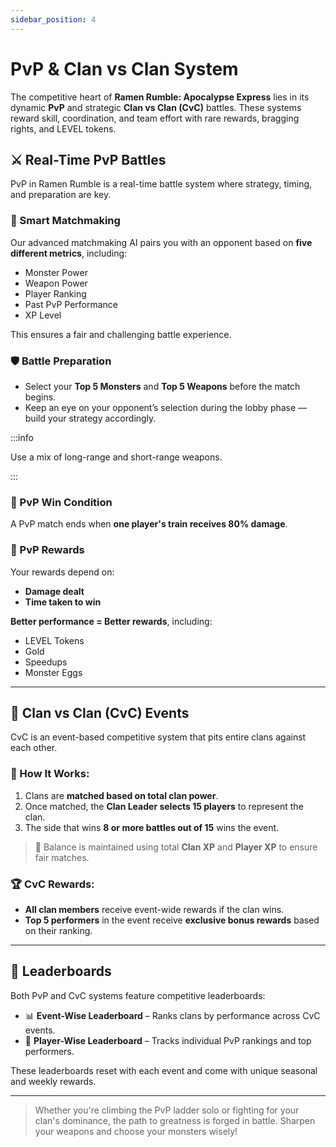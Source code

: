```yaml
---
sidebar_position: 4
---
```


# PvP & Clan vs Clan System

The competitive heart of **Ramen Rumble: Apocalypse Express** lies in its dynamic **PvP** and strategic **Clan vs Clan (CvC)** battles. These systems reward skill, coordination, and team effort with rare rewards, bragging rights, and LEVEL tokens.

## ⚔️ Real-Time PvP Battles

PvP in Ramen Rumble is a real-time battle system where strategy, timing, and preparation are key.

### 🧠 Smart Matchmaking

Our advanced matchmaking AI pairs you with an opponent based on **five different metrics**, including:

- Monster Power
- Weapon Power
- Player Ranking
- Past PvP Performance
- XP Level

This ensures a fair and challenging battle experience.

### 🛡️ Battle Preparation

- Select your **Top 5 Monsters** and **Top 5 Weapons** before the match begins.
- Keep an eye on your opponent’s selection during the lobby phase — build your strategy accordingly.

:::info

Use a mix of long-range and short-range weapons.

:::

### 🚂 PvP Win Condition

A PvP match ends when **one player's train receives 80% damage**.

### 🎁 PvP Rewards

Your rewards depend on:

- **Damage dealt**
- **Time taken to win**

**Better performance = Better rewards**, including:

- LEVEL Tokens
- Gold
- Speedups
- Monster Eggs

---

## 🏰 Clan vs Clan (CvC) Events

CvC is an event-based competitive system that pits entire clans against each other.

### 🧩 How It Works:

1. Clans are **matched based on total clan power**.
2. Once matched, the **Clan Leader selects 15 players** to represent the clan.
3. The side that wins **8 or more battles out of 15** wins the event.

> 🧠 Balance is maintained using total **Clan XP** and **Player XP** to ensure fair matches.

### 🏆 CvC Rewards:

- **All clan members** receive event-wide rewards if the clan wins.
- **Top 5 performers** in the event receive **exclusive bonus rewards** based on their ranking.

---

## 🧭 Leaderboards

Both PvP and CvC systems feature competitive leaderboards:

- 📊 **Event-Wise Leaderboard** – Ranks clans by performance across CvC events.
- 🧍 **Player-Wise Leaderboard** – Tracks individual PvP rankings and top performers.

These leaderboards reset with each event and come with unique seasonal and weekly rewards.

---

> Whether you're climbing the PvP ladder solo or fighting for your clan's dominance, the path to greatness is forged in battle. Sharpen your weapons and choose your monsters wisely!
